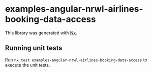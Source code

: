 # examples-angular-nrwl-airlines-booking-data-access

This library was generated with [Nx](https://nx.dev).

## Running unit tests

Run `nx test examples-angular-nrwl-airlines-booking-data-access` to execute the
unit tests.
